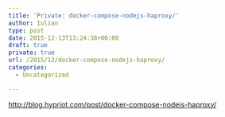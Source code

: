 ```yaml
---
title: 'Private: docker-compose-nodejs-haproxy/'
author: Iulian
type: post
date: 2015-12-13T13:24:38+00:00
draft: true
private: true
url: /2015/12/docker-compose-nodejs-haproxy/
categories:
  - Uncategorized

---
```

http://blog.hypriot.com/post/docker-compose-nodejs-haproxy/